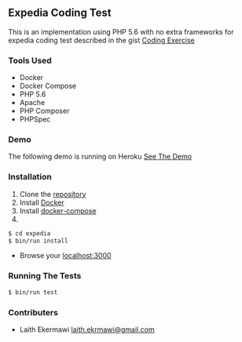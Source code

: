 ## Expedia Coding Test
This is an implementation using PHP 5.6 with no extra frameworks for expedia coding test described in the gist [Coding Exercise](https://gist.github.com/Jun-Dai/6101aadf80e47e6c46a3)

### Tools Used
- Docker
- Docker Compose
- PHP 5.6
- Apache
- PHP Composer
- PHPSpec

### Demo
The following demo is running on Heroku
[See The Demo](https://laith-expedia.herokuapp.com/)

### Installation
1. Clone the [repository](https://github.com/ekermawi/expedia_exercise)
2. Install [Docker](https://www.docker.com/products/overview)
3. Install [docker-compose](https://docs.docker.com/compose/install/)
4. 
```bash
$ cd expedia
$ bin/run install
```
- Browse your [localhost:3000](http://localhost:3000)


### Running The Tests
```bash
$ bin/run test
```

### Contributers
- Laith Ekermawi <laith.ekrmawi@gmail.com>
